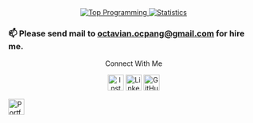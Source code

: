 <center>
    <a href="https://ocpang.github.io/">
        <img src="https://github-readme-stats.vercel.app/api/top-langs/?username=ocpang&layout=compact" alt="Top Programming" />
    </a>
    <a href="https://ocpang.github.io/">
        <img src="https://github-readme-stats.vercel.app/api?username=ocpang&hide=contribs,prs" alt="Statistics" />
    </a>
</center>

### 📫 Please send mail to octavian.ocpang@gmail.com for hire me.

<p align="center">Connect With Me</p>
<p align="center"><a href="https://www.instagram.com/octavian.png/" target="_blank"><img src="https://img.shields.io/badge/Instagram-%23E4405F.svg?&style=flat-square&logo=instagram&logoColor=white" height="32px" alt="Instagram"></a>
<a href="https://www.linkedin.com/in/octavianpanggestu/" target="_blank"><img src="https://img.shields.io/badge/LinkedIn-0077B5?style=for-the-badge&logo=linkedin&logoColor=white" height="32px" alt="LinkedIn"></a>
<a href="https://github.com/ocpang" target="_blank"><img src="https://img.shields.io/badge/GitHub-100000?style=for-the-badge&logo=github&logoColor=white" height="32px" alt="GitHub"></a></p>
<a href="https://ocpang.github.io/" target="_blank"><img src="https://img.shields.io/badge/Portfolio-000000?style=for-the-badge&logo=website&logoColor=white" height="32px" alt="Portfolio"></a>


<!--
## Hi there 👋

**ocpang/ocpang** is a ✨ _special_ ✨ repository because its `README.md` (this file) appears on your GitHub profile.

Here are some ideas to get you started:

- 🔭 I’m currently working on ...
- 🌱 I’m currently learning ...
- 👯 I’m looking to collaborate on ...
- 🤔 I’m looking for help with ...
- 💬 Ask me about ...
- 📫 How to reach me: ...
- 😄 Pronouns: ...
- ⚡ Fun fact: ...
-->
